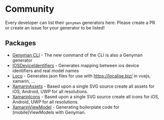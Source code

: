 # Community

Every developer can list their `genyman` generators here. Please create a PR or create an issue for your generator to be listed!

## Packages

- [Genyman CLI](https://github.com/genyman/cli/tree/master/src/Implementation) - The new command of the CLI is also a Genyman generator
- [IOSDeviceIdentifiers](https://github.com/CaveBirdLabs/Genyman.IOSDeviceIdentifiers) - Generates mapping between ios device identifiers and real model names
- [Loco](https://github.com/stefandevo/Genyman.Loco) - Generates json files for use with https://localise.biz/ in vuejs, xamarin, ...
- [XamarinAssets](https://github.com/stefandevo/Genyman.XamarinAssets) - Based upon a single SVG source create all assets for iOS, Android, UWP for all resolutions.
- [XamarinIcons](https://github.com/stefandevo/Genyman.XamarinIcons) - Based upon a single SVG source create all icons for iOS, Android, UWP for all resolutions.
- [XamarinViewModel](https://github.com/stefandevo/Genyman.XamarinViewModel) - Generating boilerplate code for (mobile)ViewModels with Genyman.
